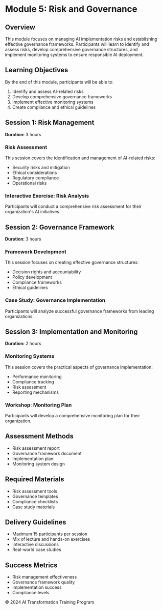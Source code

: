 # Module 5: Risk and Governance

## Overview
This module focuses on managing AI implementation risks and establishing effective governance frameworks. Participants will learn to identify and assess risks, develop comprehensive governance structures, and implement monitoring systems to ensure responsible AI deployment.

## Learning Objectives
By the end of this module, participants will be able to:
1. Identify and assess AI-related risks
2. Develop comprehensive governance frameworks
3. Implement effective monitoring systems
4. Create compliance and ethical guidelines

## Session 1: Risk Management
**Duration:** 3 hours

### Risk Assessment
This session covers the identification and management of AI-related risks:
- Security risks and mitigation
- Ethical considerations
- Regulatory compliance
- Operational risks

### Interactive Exercise: Risk Analysis
Participants will conduct a comprehensive risk assessment for their organization's AI initiatives.

## Session 2: Governance Framework
**Duration:** 3 hours

### Framework Development
This session focuses on creating effective governance structures:
- Decision rights and accountability
- Policy development
- Compliance frameworks
- Ethical guidelines

### Case Study: Governance Implementation
Participants will analyze successful governance frameworks from leading organizations.

## Session 3: Implementation and Monitoring
**Duration:** 2 hours

### Monitoring Systems
This session covers the practical aspects of governance implementation:
- Performance monitoring
- Compliance tracking
- Risk assessment
- Reporting mechanisms

### Workshop: Monitoring Plan
Participants will develop a comprehensive monitoring plan for their organization.

## Assessment Methods
- Risk assessment report
- Governance framework document
- Implementation plan
- Monitoring system design

## Required Materials
- Risk assessment tools
- Governance templates
- Compliance checklists
- Case study materials

## Delivery Guidelines
- Maximum 15 participants per session
- Mix of lecture and hands-on exercises
- Interactive discussions
- Real-world case studies

## Success Metrics
- Risk management effectiveness
- Governance framework quality
- Implementation success
- Compliance levels

© 2024 AI Transformation Training Program 